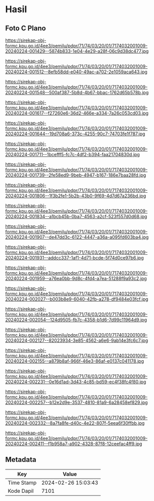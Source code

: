 # Hasil

## Foto C Plano

https://sirekap-obj-formc.kpu.go.id/4ee3/pemilu/pdpr/71/74/03/20/01/7174032001009-20240224-001429--5874b833-1e04-4e29-a28f-06c9d38dc477.jpg

https://sirekap-obj-formc.kpu.go.id/4ee3/pemilu/pdpr/71/74/03/20/01/7174032001009-20240224-001512--8efb58dd-e040-49ac-a702-2e1059aca643.jpg

https://sirekap-obj-formc.kpu.go.id/4ee3/pemilu/pdpr/71/74/03/20/01/7174032001009-20240224-001548--500af387-5b8d-4b67-bbac-1762d65b578b.jpg

https://sirekap-obj-formc.kpu.go.id/4ee3/pemilu/pdpr/71/74/03/20/01/7174032001009-20240224-001617--f27260e6-36d2-466e-a334-7a26c053cd03.jpg

https://sirekap-obj-formc.kpu.go.id/4ee3/pemilu/pdpr/71/74/03/20/01/7174032001009-20240224-001644--19d708a6-373c-4255-90c7-74703fe1f787.jpg

https://sirekap-obj-formc.kpu.go.id/4ee3/pemilu/pdpr/71/74/03/20/01/7174032001009-20240224-001711--1bcefff5-fc7c-4df2-b394-faa21704830d.jpg

https://sirekap-obj-formc.kpu.go.id/4ee3/pemilu/pdpr/71/74/03/20/01/7174032001009-20240224-001739--2fe58ed9-9beb-4947-b167-186e7baa28fd.jpg

https://sirekap-obj-formc.kpu.go.id/4ee3/pemilu/pdpr/71/74/03/20/01/7174032001009-20240224-001806--1f3b2fe1-5b2b-43b0-9f69-4d7d67a236bd.jpg

https://sirekap-obj-formc.kpu.go.id/4ee3/pemilu/pdpr/71/74/03/20/01/7174032001009-20240224-001834--a1bcb45b-0ba7-4563-a2cf-523f557d0d68.jpg

https://sirekap-obj-formc.kpu.go.id/4ee3/pemilu/pdpr/71/74/03/20/01/7174032001009-20240224-001907--de47dd3c-6122-4447-a36a-a095fd603ba4.jpg

https://sirekap-obj-formc.kpu.go.id/4ee3/pemilu/pdpr/71/74/03/20/01/7174032001009-20240224-001931--addcc337-1af1-4d71-bcde-5f74d0ce97b6.jpg

https://sirekap-obj-formc.kpu.go.id/4ee3/pemilu/pdpr/71/74/03/20/01/7174032001009-20240224-001959--a76ea0bb-9d8c-4fd4-a7ea-51288f9a93c2.jpg

https://sirekap-obj-formc.kpu.go.id/4ee3/pemilu/pdpr/71/74/03/20/01/7174032001009-20240224-002027--b003b8e9-6040-42fb-a278-df9484e03fcf.jpg

https://sirekap-obj-formc.kpu.go.id/4ee3/pemilu/pdpr/71/74/03/20/01/7174032001009-20240224-002054--124d9505-fb7c-4358-b1d6-7d99c11964d9.jpg

https://sirekap-obj-formc.kpu.go.id/4ee3/pemilu/pdpr/71/74/03/20/01/7174032001009-20240224-002127--82023934-3e85-4562-a6e6-9ab14e3fc6c7.jpg

https://sirekap-obj-formc.kpu.go.id/4ee3/pemilu/pdpr/71/74/03/20/01/7174032001009-20240224-002155--a879b8af-966f-46e3-86af-e0137c041178.jpg

https://sirekap-obj-formc.kpu.go.id/4ee3/pemilu/pdpr/71/74/03/20/01/7174032001009-20240224-002231--0e16d1ad-3d43-4c85-bd59-ec4f38fc4f80.jpg

https://sirekap-obj-formc.kpu.go.id/4ee3/pemilu/pdpr/71/74/03/20/01/7174032001009-20240224-002257--b12e2d9e-3537-4810-81a9-6a28458ef829.jpg

https://sirekap-obj-formc.kpu.go.id/4ee3/pemilu/pdpr/71/74/03/20/01/7174032001009-20240224-002332--8a7fa8fe-d40c-4e22-807f-5eea6f30ffbb.jpg

https://sirekap-obj-formc.kpu.go.id/4ee3/pemilu/pdpr/71/74/03/20/01/7174032001009-20240224-002411--f1b958a7-a902-4328-87f8-12ceefac4ff9.jpg


## Metadata

| Key        | Value               |
| ---------- | ------------------- |
| Time Stamp | 2024-02-26 15:03:43 |
| Kode Dapil | 7101                |



